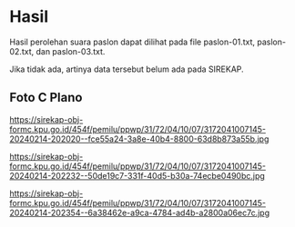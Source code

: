 # Hasil

Hasil perolehan suara paslon dapat dilihat pada file paslon-01.txt, paslon-02.txt, dan paslon-03.txt.

Jika tidak ada, artinya data tersebut belum ada pada SIREKAP.

## Foto C Plano

https://sirekap-obj-formc.kpu.go.id/454f/pemilu/ppwp/31/72/04/10/07/3172041007145-20240214-202020--fce55a24-3a8e-40b4-8800-63d8b873a55b.jpg

https://sirekap-obj-formc.kpu.go.id/454f/pemilu/ppwp/31/72/04/10/07/3172041007145-20240214-202232--50de19c7-331f-40d5-b30a-74ecbe0490bc.jpg

https://sirekap-obj-formc.kpu.go.id/454f/pemilu/ppwp/31/72/04/10/07/3172041007145-20240214-202354--6a38462e-a9ca-4784-ad4b-a2800a06ec7c.jpg
